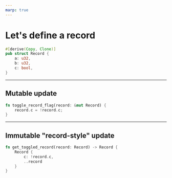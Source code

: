 ```yaml
---
marp: true
---
```


# Let's define a record

```rust
#[derive(Copy, Clone)]
pub struct Record {
    a: u32,
    b: u32,
    c: bool,
}
```
---

## Mutable update

```rust
fn toggle_record_flag(record: &mut Record) {
    record.c = !record.c;
}
```

---

## Immutable "record-style" update

```rust
fn get_toggled_record(record: Record) -> Record {
    Record {
        c: !record.c,
        ..record
    }
}
```